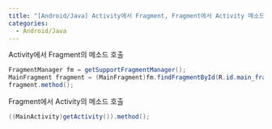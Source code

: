 ```yaml
---
title: "[Android/Java] Activity에서 Fragment, Fragment에서 Activity 메소드 호출"
categories:
  - Android/Java
---
```


Activity에서 Fragment의 메소드 호출
```java
FragmentManager fm = getSupportFragmentManager();
MainFragment fragment = (MainFragment)fm.findFragmentById(R.id.main_fragment);
fragment.method();
```

Fragment에서 Activity의 메소드 호출
```java
((MainActivity)getActivity()).method();
```